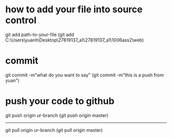 # how to add your file into source control
git add path-to-your-file (git add C:\Users\yuanh\Desktop\27819137_a1\27819137_a1\1006ass2\web)

# commit
git commit -m"what do you want to say" (git commit -m"this is a push from yuan")


# push your code to github
git push origin ur-branch (git push origin master)


---
git pull origin ur-branch (git pull origin master)

